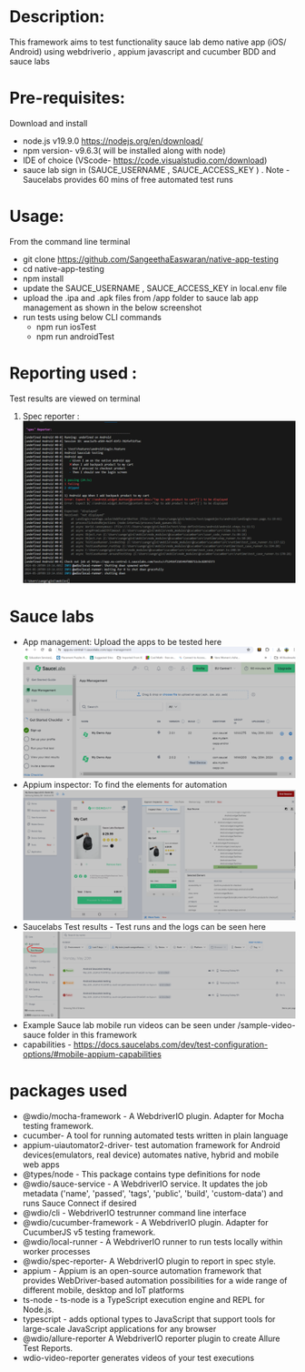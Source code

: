 # Description: 
This framework aims to test functionality sauce lab demo native app (iOS/ Android) using webdriverio , appium javascript and cucumber BDD and sauce labs 

# Pre-requisites:
Download and install  
- node.js  v19.9.0  https://nodejs.org/en/download/
- npm version- v9.6.3( will be installed along with node)
- IDE of choice (VScode- https://code.visualstudio.com/download) 
- sauce lab sign in (SAUCE_USERNAME , SAUCE_ACCESS_KEY ) . Note - Saucelabs provides 60 mins of free automated test runs

# Usage:
From the command line terminal 
- git clone https://github.com/SangeethaEaswaran/native-app-testing
- cd native-app-testing
- npm install 
- update the SAUCE_USERNAME , SAUCE_ACCESS_KEY in local.env file 
- upload the .ipa and .apk files from /app folder to sauce lab app management as shown in the below screenshot 
- run tests using below CLI commands 
    - npm run iosTest 
    - npm run androidTest

# Reporting used :
Test results are viewed on terminal
1. Spec reporter : 
![alt text](image-4.png)

# Sauce labs 
- App management: Upload the apps to be tested here 
 ![alt text](image.png)
- Appium inspector: To find the elements for automation 
![alt text](image-1.png)
- Saucelabs Test results - Test runs and the logs can be seen here 
 ![alt text](image-3.png)
- Example Sauce lab mobile run videos can be seen under /sample-video-sauce folder in this framework
- capabilities - https://docs.saucelabs.com/dev/test-configuration-options/#mobile-appium-capabilities



# packages used
- @wdio/mocha-framework - A WebdriverIO plugin. Adapter for Mocha testing framework.
- cucumber- A tool for running automated tests written in plain language
- appium-uiautomator2-driver-  test automation framework for Android devices(emulators, real device)  automates native, hybrid and mobile web apps
- @types/node - This package contains type definitions for node 
- @wdio/sauce-service - A WebdriverIO service. It updates the job metadata ('name', 'passed', 'tags', 'public', 'build', 'custom-data') and runs Sauce Connect if desired
- @wdio/cli - WebdriverIO testrunner command line interface
- @wdio/cucumber-framework - A WebdriverIO plugin. Adapter for CucumberJS v5 testing framework.
- @wdio/local-runner - A WebdriverIO runner to run tests locally within worker processes
- @wdio/spec-reporter- A WebdriverIO plugin to report in spec style.
- appium - Appium is an open-source automation framework that provides WebDriver-based automation possibilities for a wide range of different mobile, desktop and IoT platforms
- ts-node - ts-node is a TypeScript execution engine and REPL for Node.js.
- typescript - adds optional types to JavaScript that support tools for large-scale JavaScript applications for any browser
- @wdio/allure-reporter A WebdriverIO reporter plugin to create Allure Test Reports.
- wdio-video-reporter  generates videos of your test executions